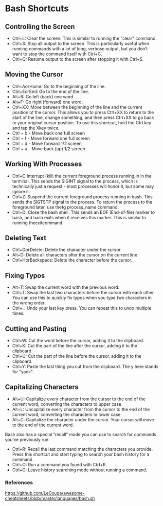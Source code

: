 # Bash Shortcuts

## Controlling the Screen

- Ctrl+L: Clear the screen. This is similar to running the "clear" command.
- Ctrl+S: Stop all output to the screen. This is particularly useful when running commands with a lot of long, verbose output, but you don't want to stop the command itself with Ctrl+C.
- Ctrl+Q: Resume output to the screen after stopping it with Ctrl+S.

## Moving the Cursor

- Ctrl+AorHome: Go to the beginning of the line.
- Ctrl+EorEnd: Go to the end of the line.
- Alt+B: Go left (back) one word.
- Alt+F: Go right (forward) one word.
- Ctrl+XX: Move between the beginning of the line and the current position of the cursor. This allows you to press Ctrl+XX to return to the start of the line, change something, and then press Ctrl+XX to go back to your original cursor position. To use this shortcut, hold the Ctrl key and tap the Xkey twice.
- Ctrl + b - Move back one full screen
- Ctrl + f - Move forward one full screen
- Ctrl + d - Move forward 1/2 screen
- Ctrl + u - Move back (up) 1/2 screen

## Working With Processes

- Ctrl+C:Interrupt (kill) the current foreground process running in in the terminal. This sends the SIGINT signal to the process, which is technically just a request - most processes will honor it, but some may ignore it.
- Ctrl+Z: Suspend the current foreground process running in bash. This sends the SIGTSTP signal to the process. To return the process to the foreground later, use thefg process_name command.
- Ctrl+D: Close the bash shell. This sends an EOF (End-of-file) marker to bash, and bash exits when it receives this marker. This is similar to running theexitcommand.

## Deleting Text

- Ctrl+DorDelete: Delete the character under the cursor.
- Alt+D: Delete all characters after the cursor on the current line.
- Ctrl+HorBackspace: Delete the character before the cursor.

## Fixing Typos

- Alt+T: Swap the current word with the previous word.
- Ctrl+T: Swap the last two characters before the cursor with each other. You can use this to quickly fix typos when you type two characters in the wrong order.
- Ctrl+_: Undo your last key press. You can repeat this to undo multiple times.

## Cutting and Pasting

- Ctrl+W: Cut the word before the cursor, adding it to the clipboard.
- Ctrl+K: Cut the part of the line after the cursor, adding it to the clipboard.
- Ctrl+U: Cut the part of the line before the cursor, adding it to the clipboard.
- Ctrl+Y: Paste the last thing you cut from the clipboard. The y here stands for "yank".

## Capitalizing Characters

- Alt+U: Capitalize every character from the cursor to the end of the current word, converting the characters to upper case.
- Alt+L: Uncapitalize every character from the cursor to the end of the current word, converting the characters to lower case.
- Alt+C: Capitalize the character under the cursor. Your cursor will move to the end of the current word.

Bash also has a special "recall" mode you can use to search for commands you've previously run:

- Ctrl+R: Recall the last command matching the characters you provide. Press this shortcut and start typing to search your bash history for a command.
- Ctrl+O: Run a command you found with Ctrl+R.
- Ctrl+G: Leave history searching mode without running a command.

### References

https://github.com/LeCoupa/awesome-cheatsheets/blob/master/languages/bash.sh
